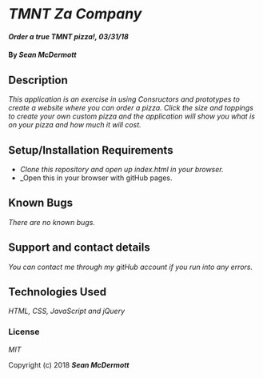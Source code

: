 # _TMNT Za Company_

#### _Order a true TMNT pizza!, 03/31/18_

#### By _**Sean McDermott**_

## Description

_This application is an exercise in using Consructors and prototypes to create a website where you can order a pizza. Click the size and toppings to create your own custom pizza and the application will show you what is on your pizza and how much it will cost._

## Setup/Installation Requirements

* _Clone this repository and open up index.html in your browser._
* _Open this in your browser with gitHub pages.



## Known Bugs

_There are no known bugs._

## Support and contact details

_You can contact me through my gitHub account if you run into any errors._

## Technologies Used

_HTML, CSS, JavaScript and jQuery_

### License

*MIT*

Copyright (c) 2018 **_Sean McDermott_**
